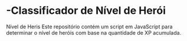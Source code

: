 # -Classificador de Nível de Herói

Nível de Heris
Este repositório contém um script em JavaScript para determinar o nível de heróis com base na quantidade de XP acumulada.
